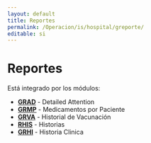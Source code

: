 ```yaml
---
layout: default
title: Reportes
permalink: /Operacion/is/hospital/greporte/
editable: si
---
```


# Reportes

Está integrado por los módulos:

* [**GRAD**](http://docs.oasiscom.com/Operacion/is/hospital/greporte/grad) - Detailed Attention
* [**GRMP**](http://docs.oasiscom.com/Operacion/is/hospital/greporte/grmp) - Medicamentos por Paciente
* [**GRVA**](http://docs.oasiscom.com/Operacion/is/hospital/greporte/grva) - Historial de Vacunación
* [**RHIS**](http://docs.oasiscom.com/Operacion/is/hospital/greporte/rhis) - Historias
* [**GRHI**](http://docs.oasiscom.com/Operacion/is/hospital/greporte/grhi) - Historia Clinica


